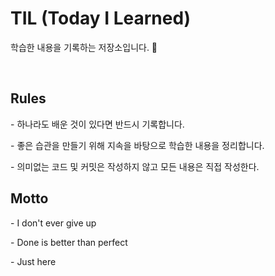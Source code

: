 # TIL (Today I Learned)
학습한 내용을 기록하는 저장소입니다. 📝

<br>

## Rules

\- 하나라도 배운 것이 있다면 반드시 기록합니다.

\- 좋은 습관을 만들기 위해 지속을 바탕으로 학습한 내용을 정리합니다.

\- 의미없는 코드 및 커밋은 작성하지 않고 모든 내용은 직접 작성한다.



## Motto

\- I don't ever give up 

\- Done is better than perfect

\- Just here